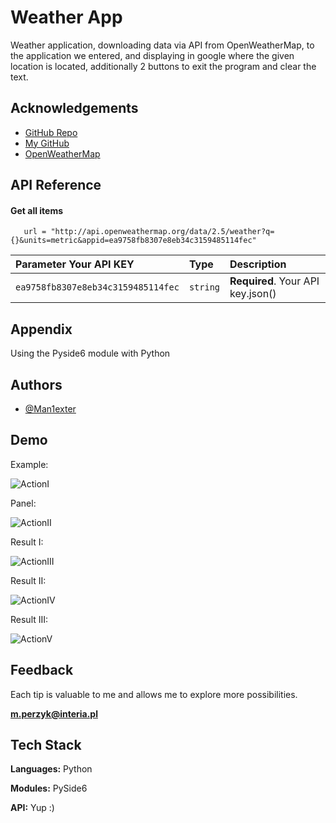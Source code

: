 
# Weather App

Weather application, downloading data via API from OpenWeatherMap, to the application we entered, and displaying in google where the given location is located, additionally 2 buttons to exit the program and clear the text.


## Acknowledgements

 - [GitHub Repo](https://github.com/Man1exter/CartoonNetImage)
 - [My GitHub](https://github.com/Man1exter)
 - [OpenWeatherMap](https://openweathermap.org/)


## API Reference

#### Get all items

```http
   url = "http://api.openweathermap.org/data/2.5/weather?q={}&units=metric&appid=ea9758fb8307e8eb34c3159485114fec"
```

| Parameter Your API KEY | Type     | Description                |
| :-------- | :------- | :------------------------- |
| `ea9758fb8307e8eb34c3159485114fec` | `string` | **Required**. Your API key.json() |




## Appendix

Using the Pyside6 module with Python


## Authors

- [@Man1exter](https://github.com/Man1exter)


## Demo

Example:

![ActionI](C:\Users\mperz\Desktop\CartoonNetImage\jpgDirect\example.PNG)

Panel:

![ActionII](C:\Users\mperz\Desktop\CartoonNetImage\jpgDirect\panel.PNG)

Result I:

![ActionIII](C:\Users\mperz\Desktop\CartoonNetImage\jpgDirect\result1.PNG)

Result II:

![ActionIV](C:\Users\mperz\Desktop\CartoonNetImage\jpgDirect\result2.PNG)

Result III:

![ActionV](C:\Users\mperz\Desktop\CartoonNetImage\jpgDirect\result3.PNG)
## Feedback

Each tip is valuable to me and allows me to explore more possibilities.

**m.perzyk@interia.pl**


## Tech Stack

**Languages:** Python

**Modules:** PySide6

**API:** Yup :)

